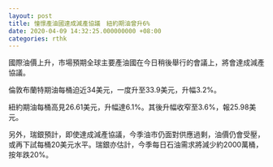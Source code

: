 ```yaml
---
layout: post
title: 憧憬產油國達成減產協議　紐約期油曾升6%
date: 2020-04-09 14:32:25.000000000 +08:00
categories: rthk
---
```


國際油價上升，市場預期全球主要產油國在今日稍後舉行的會議上，將會達成減產協議。

倫敦布蘭特期油每桶迫近34美元，一度升至33.9美元，升幅3.2%。

紐約期油每桶高見26.61美元，升幅達6.1%。其後升幅收窄至3.6%，報25.98美元。

另外，瑞銀預計，即使達成減產協議，今季油市仍面對供應過剩，油價仍會受壓，或再下試每桶20美元水平。瑞銀亦估計，今季每日石油需求將減少約2000萬桶，按年跌20%。
